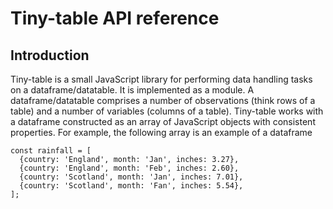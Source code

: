 # Tiny-table API reference
## Introduction
Tiny-table is a small JavaScript library for performing data handling tasks on a dataframe/datatable. It is implemented as a module. A dataframe/datatable comprises a number of observations (think rows of a table) and a number of variables (columns of a table). Tiny-table works with a dataframe constructed as an array of JavaScript objects with consistent properties. For example, the following array is an example of a dataframe 
```
const rainfall = [
  {country: 'England', month: 'Jan', inches: 3.27},
  {country: 'England', month: 'Feb', inches: 2.60},
  {country: 'Scotland', month: 'Jan', inches: 7.01},
  {country: 'Scotland', month: 'Fan', inches: 5.54},
];
```



